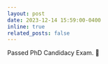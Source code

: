 ```yaml
---
layout: post
date: 2023-12-14 15:59:00-0400
inline: true
related_posts: false
---
```


Passed PhD Candidacy Exam. 🎉
